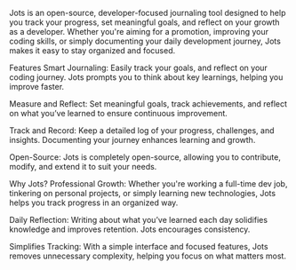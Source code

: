 Jots is an open-source, developer-focused journaling tool designed to help you track your progress, set meaningful goals, and reflect on your growth as a developer. Whether you're aiming for a promotion, improving your coding skills, or simply documenting your daily development journey, Jots makes it easy to stay organized and focused.

Features
Smart Journaling: Easily track your goals, and reflect on your coding journey. Jots prompts you to think about key learnings, helping you improve faster.

Measure and Reflect: Set meaningful goals, track achievements, and reflect on what you’ve learned to ensure continuous improvement.

Track and Record: Keep a detailed log of your progress, challenges, and insights. Documenting your journey enhances learning and growth.

Open-Source: Jots is completely open-source, allowing you to contribute, modify, and extend it to suit your needs.

Why Jots?
Professional Growth: Whether you're working a full-time dev job, tinkering on personal projects, or simply learning new technologies, Jots helps you track progress in an organized way.

Daily Reflection: Writing about what you’ve learned each day solidifies knowledge and improves retention. Jots encourages consistency.

Simplifies Tracking: With a simple interface and focused features, Jots removes unnecessary complexity, helping you focus on what matters most.
